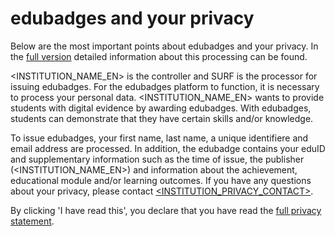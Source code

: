 # edubadges and your privacy

Below are the most important points about edubadges and your privacy. In the [full version](https://raw.githubusercontent.com/edubadges/privacy/master/mbo/<INSTITUTION_DIRECTORY>/edubadges-formal-text-en.md) detailed information about this processing can be found.

<INSTITUTION_NAME_EN> is the controller and SURF is the processor for issuing edubadges. For the edubadges platform to function, it is necessary to process your personal data. <INSTITUTION_NAME_EN> wants to provide students with digital evidence by awarding edubadges. With edubadges, students can demonstrate that they have certain skills and/or knowledge.

To issue edubadges, your first name, last name, a unique identifiere and email address are processed. In addition, the edubadge contains your eduID and supplementary information such as the time of issue, the publisher (<INSTITUTION_NAME_EN>) and information about the achievement, educational module and/or learning outcomes. If you have any questions about your privacy, please contact [<INSTITUTION_PRIVACY_CONTACT>](mailto:<INSTITUTION_PRIVACY_CONTACT>). 

By clicking 'I have read this', you declare that you have read the [full privacy statement](https://raw.githubusercontent.com/edubadges/privacy/master/mbo/<INSTITUTION_DIRECTORY>/edubadges-formal-text-en.md).
